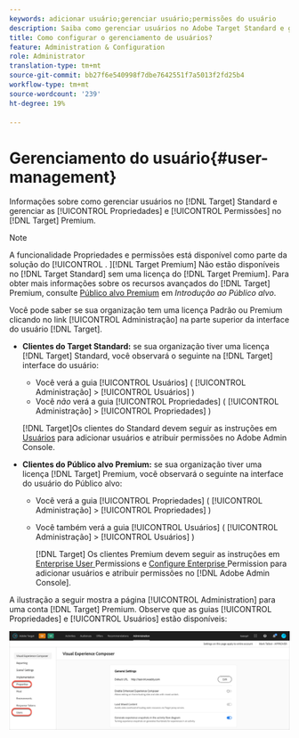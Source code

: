 ```yaml
---
keywords: adicionar usuário;gerenciar usuário;permissões do usuário
description: Saiba como gerenciar usuários no Adobe Target Standard e gerenciar propriedades e permissões corporativas no Adobe Target Premium.
title: Como configurar o gerenciamento de usuários?
feature: Administration & Configuration
role: Administrator
translation-type: tm+mt
source-git-commit: bb27f6e540998f7dbe7642551f7a5013f2fd25b4
workflow-type: tm+mt
source-wordcount: '239'
ht-degree: 19%

---
```



# Gerenciamento do usuário{#user-management}

Informações sobre como gerenciar usuários no [!DNL Target] Standard e gerenciar as [!UICONTROL Propriedades] e [!UICONTROL Permissões] no [!DNL Target] Premium.

>[!NOTE]
>
>A funcionalidade Propriedades e permissões está disponível como parte da solução do [!UICONTROL . ][!DNL Target Premium] Não estão disponíveis no [!DNL Target Standard] sem uma licença do [!DNL Target Premium]. Para obter mais informações sobre os recursos avançados do [!DNL Target] Premium, consulte [Público alvo Premium](/help/c-intro/intro.md#premium) em *Introdução ao Público alvo*.

Você pode saber se sua organização tem uma licença Padrão ou Premium clicando no link [!UICONTROL Administração] na parte superior da interface do usuário [!DNL Target].

* **Clientes do Target Standard:** se sua organização tiver uma licença  [!DNL Target] Standard, você observará o seguinte na  [!DNL Target] interface do usuário:

   * Você verá a guia [!UICONTROL Usuários] ( [!UICONTROL Administração] > [!UICONTROL Usuários] )
   * Você *não* verá a guia [!UICONTROL Propriedades] ( [!UICONTROL Administração] > [!UICONTROL Propriedades] )

   [!DNL Target]Os clientes do Standard devem seguir as instruções em [Usuários](/help/administrating-target/c-user-management/c-user-management/user-management.md) para adicionar usuários e atribuir permissões no Adobe Admin Console.

* **Clientes do Público alvo Premium:** se sua organização tiver uma licença  [!DNL Target] Premium, você observará o seguinte na interface do usuário do Público alvo:

   * Você verá a guia [!UICONTROL Propriedades] ( [!UICONTROL Administração] > [!UICONTROL Propriedades] )
   * Você também verá a guia [!UICONTROL Usuários] ( [!UICONTROL Administração] > [!UICONTROL Usuários] )

      [!DNL Target] Os clientes Premium devem seguir as instruções em  [Enterprise User ](/help/administrating-target/c-user-management/property-channel/property-channel.md#concept_E396B16FA2024ADBA27BC056138F9838) Permissions e  [Configure Enterprise ](/help/administrating-target/c-user-management/property-channel/properties-overview.md#concept_22F2855DBF0D4754B9460F5D68749C71) Permission para adicionar usuários e atribuir permissões no  [!DNL Adobe Admin Console].

A ilustração a seguir mostra a página [!UICONTROL Administration] para uma conta [!DNL Target] Premium. Observe que as guias [!UICONTROL Propriedades] e [!UICONTROL Usuários] estão disponíveis:

![Guia Administração](/help/administrating-target/assets/premium.png)

